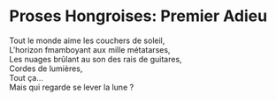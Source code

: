 # Proses Hongroises: Premier Adieu  
  
Tout le monde aime les couchers de soleil,  
L'horizon fmamboyant aux mille métatarses,  
Les nuages brûlant au son des rais de guitares,  
Cordes de lumières,  
Tout ça...  
Mais qui regarde se lever la lune ?
